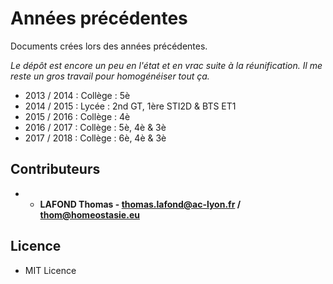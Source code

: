 # Années précédentes

Documents crées lors des années précédentes. 

*Le dépôt est encore un peu en l'état et en vrac suite à la réunification. Il me reste un gros travail pour homogénéiser tout ça.*


* 2013 / 2014 : Collège : 5è
* 2014 / 2015 : Lycée : 2nd GT, 1ère STI2D & BTS ET1
* 2015 / 2016 : Collège : 4è
* 2016 / 2017 : Collège : 5è, 4è & 3è
* 2017 / 2018 : Collège : 6è, 4è & 3è



## Contributeurs

* - **LAFOND Thomas - thomas.lafond@ac-lyon.fr / thom@homeostasie.eu**


## Licence

- MIT Licence

